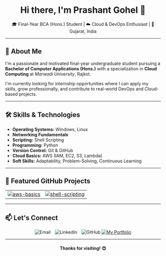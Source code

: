 <h1 align="center">Hi there, I'm Prashant Gohel 👋</h1>

<p align="center">
  🎓 Final-Year BCA (Hons.) Student | ☁️ Cloud & DevOps Enthusiast | 📍 Gujarat, India <br>
</p>

---

<h2>🌟 About Me</h2>

<p>
I'm a passionate and motivated final-year undergraduate student pursuing a <strong>Bachelor of Computer Applications (Hons.)</strong> with a specialization in <strong>Cloud Computing</strong> at <em>Marwadi University</em>, Rajkot.
</p>

<p>
I'm currently looking for internship opportunities where I can apply my skills, grow professionally, and contribute to real-world DevOps and Cloud-based projects.
</p>

---

<h2>🛠️ Skills & Technologies</h2>

<ul>
  <li><strong>Operating Systems:</strong> Windows, Linux</li>
  <li><strong>Networking Fundamentals</strong></li>
  <li><strong>Scripting:</strong> Shell Scripting</li>
  <li><strong>Programming:</strong> Python</li>
  <li><strong>Version Control:</strong> Git & GitHub</li>
  <li><strong>Cloud Basics:</strong> AWS (IAM, EC2, S3, Lambda)</li>
  <li><strong>Soft Skills:</strong> Adaptability, Problem-Solving, Continuous Learning</li>
</ul>

---

<h2>📂 Featured GitHub Projects</h2>

<table>
  <tr>
    <td>
      <a href="https://github.com/prashantgohel321/AWS-PracCloud">
        <img src="https://github-readme-stats.vercel.app/api/pin/?username=prashantgohel321&repo=AWS-PracCloud&theme=default" alt="aws-basics" />
      </a>
    </td>
    <td>
      <a href="https://github.com/prashantgohel321/College_ERP">
        <img src="https://github-readme-stats.vercel.app/api/pin/?username=prashantgohel321&repo=College_ERP&theme=default" alt="shell-scripting" />
      </a>
    </td>
  </tr>
</table>

---

<h2>📫 Let's Connect</h2>


<p align="center">
  <!-- Email Button -->
  <a href="mailto:prashangohel1706@gmail.com" target="_blank" style="text-decoration:none;">
    <img src="https://img.shields.io/badge/Email-D14836?style=for-the-badge&logo=gmail&logoColor=white" alt="Email" />
  </a>

  <!-- LinkedIn Button -->
  <a href="https://linkedin.com/in/prashant-gohel-7108b6251" target="_blank" style="text-decoration:none; margin-left: 10px;">
    <img src="https://img.shields.io/badge/LinkedIn-0077B5?style=for-the-badge&logo=linkedin&logoColor=white" alt="LinkedIn" />
  </a>

  <!-- GitHub Button -->
  <a href="https://github.com/prashantgohel321" target="_blank" style="text-decoration:none; margin-left: 10px;">
    <img src="https://img.shields.io/badge/GitHub-181717?style=for-the-badge&logo=github&logoColor=white" alt="GitHub" />
  </a>

  <a href="https://prashant-gohel-portfolio.netlify.app/" target="_blank">
    <img src="https://img.shields.io/badge/My_Portfolio-123458?style=for-the-badge&logoColor=white" alt="My Portfolio" />
  </a>
</p>

---

<h4 align="center">Thanks for visiting! 😊</h4>
